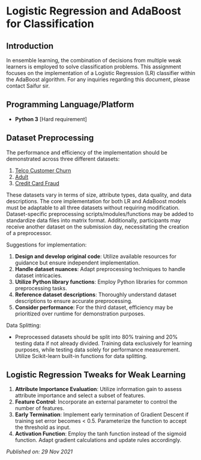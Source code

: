 # Logistic Regression and AdaBoost for Classification

## Introduction

In ensemble learning, the combination of decisions from multiple weak learners is employed to solve classification problems. This assignment focuses on the implementation of a Logistic Regression (LR) classifier within the AdaBoost algorithm. For any inquiries regarding this document, please contact Saifur sir.

## Programming Language/Platform

- **Python 3** [Hard requirement]

## Dataset Preprocessing

The performance and efficiency of the implementation should be demonstrated across three different datasets:

1. [Telco Customer Churn](https://www.kaggle.com/blastchar/telco-customer-churn)
2. [Adult](https://archive.ics.uci.edu/ml/datasets/adult)
3. [Credit Card Fraud](https://www.kaggle.com/mlg-ulb/creditcardfraud)

These datasets vary in terms of size, attribute types, data quality, and data descriptions. The core implementation for both LR and AdaBoost models must be adaptable to all three datasets without requiring modification. Dataset-specific preprocessing scripts/modules/functions may be added to standardize data files into matrix format. Additionally, participants may receive another dataset on the submission day, necessitating the creation of a preprocessor.

Suggestions for implementation:

1. **Design and develop original code**: Utilize available resources for guidance but ensure independent implementation.
2. **Handle dataset nuances**: Adapt preprocessing techniques to handle dataset intricacies.
3. **Utilize Python library functions**: Employ Python libraries for common preprocessing tasks.
4. **Reference dataset descriptions**: Thoroughly understand dataset descriptions to ensure accurate preprocessing.
5. **Consider performance**: For the third dataset, efficiency may be prioritized over runtime for demonstration purposes.

Data Splitting:

- Preprocessed datasets should be split into 80% training and 20% testing data if not already divided. Training data exclusively for learning purposes, while testing data solely for performance measurement. Utilize Scikit-learn built-in functions for data splitting.

## Logistic Regression Tweaks for Weak Learning

1. **Attribute Importance Evaluation**: Utilize information gain to assess attribute importance and select a subset of features.
2. **Feature Control**: Incorporate an external parameter to control the number of features.
3. **Early Termination**: Implement early termination of Gradient Descent if training set error becomes < 0.5. Parameterize the function to accept the threshold as input.
4. **Activation Function**: Employ the tanh function instead of the sigmoid function. Adapt gradient calculations and update rules accordingly.

*Published on: 29 Nov 2021*
